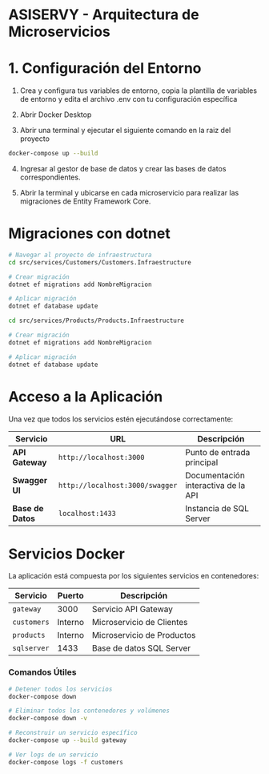 # ASISERVY - Arquitectura de Microservicios

# 1. Configuración del Entorno

1. Crea y configura tus variables de entorno, copia la plantilla de variables de entorno y edita el archivo .env con tu configuración específica

2. Abrir Docker Desktop

3. Abrir una terminal y ejecutar el siguiente comando en la raiz del proyecto

```bash
docker-compose up --build
```

4. Ingresar al gestor de base de datos y crear las bases de datos correspondientes.

5. Abrir la terminal y ubicarse en cada microservicio para realizar las migraciones de Entity Framework Core.

# Migraciones con dotnet

```bash Customner
# Navegar al proyecto de infraestructura
cd src/services/Customers/Customers.Infraestructure

# Crear migración
dotnet ef migrations add NombreMigracion

# Aplicar migración
dotnet ef database update

```

```bash Products
cd src/services/Products/Products.Infraestructure

# Crear migración
dotnet ef migrations add NombreMigracion

# Aplicar migración
dotnet ef database update

```

# Acceso a la Aplicación

Una vez que todos los servicios estén ejecutándose correctamente:

| Servicio          | URL                             | Descripción                         |
| ----------------- | ------------------------------- | ----------------------------------- |
| **API Gateway**   | `http://localhost:3000`         | Punto de entrada principal          |
| **Swagger UI**    | `http://localhost:3000/swagger` | Documentación interactiva de la API |
| **Base de Datos** | `localhost:1433`                | Instancia de SQL Server             |

# Servicios Docker

La aplicación está compuesta por los siguientes servicios en contenedores:

| Servicio    | Puerto  | Descripción                |
| ----------- | ------- | -------------------------- |
| `gateway`   | 3000    | Servicio API Gateway       |
| `customers` | Interno | Microservicio de Clientes  |
| `products`  | Interno | Microservicio de Productos |
| `sqlserver` | 1433    | Base de datos SQL Server   |

### Comandos Útiles

```bash
# Detener todos los servicios
docker-compose down

# Eliminar todos los contenedores y volúmenes
docker-compose down -v

# Reconstruir un servicio específico
docker-compose up --build gateway

# Ver logs de un servicio
docker-compose logs -f customers
```
